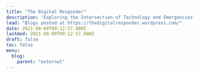 ```yaml
---
title: "The Digital Responder"
description: "Exploring the Intersection of Technology and Emergencies"
lead: "Blogs posted at https://thedigitalresponder.wordpress.com/"
date: 2021-08-09T09:12:57.000Z
lastmod: 2021-08-09T09:12:57.000Z
draft: false
toc: false
menu:
  blog:
    parent: "external"
---
```

